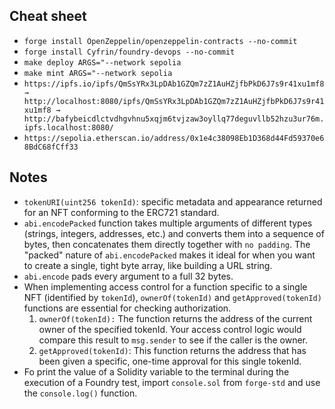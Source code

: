 ## Cheat sheet
* `forge install OpenZeppelin/openzeppelin-contracts --no-commit`
* `forge install Cyfrin/foundry-devops --no-commit`
* `make deploy ARGS="--network sepolia`
* `make mint ARGS="--network sepolia`
* `https://ipfs.io/ipfs/QmSsYRx3LpDAb1GZQm7zZ1AuHZjfbPkD6J7s9r41xu1mf8 → http://localhost:8080/ipfs/QmSsYRx3LpDAb1GZQm7zZ1AuHZjfbPkD6J7s9r41xu1mf8 → http://bafybeicdlctvdhgvhnu5xqjm6tvjzaw3oyllq77deguvllb52hzu3ur76m.ipfs.localhost:8080/`
* `https://sepolia.etherscan.io/address/0x1e4c38098Eb1D368d44Fd59370e68BdC68fCff33`

## Notes

* `tokenURI(uint256 tokenId)`: specific metadata and appearance returned for an NFT conforming to the ERC721 standard.
* `abi.encodePacked` function takes multiple arguments of different types (strings, integers, addresses, etc.) and converts them into a sequence of bytes, then concatenates them directly together with `no padding`. The "packed" nature of `abi.encodePacked` makes it ideal for when you want to create a single, tight byte array, like building a URL string.
* `abi.encode` pads every argument to a full 32 bytes.
* When implementing access control for a function specific to a single NFT (identified by `tokenId`), `ownerOf(tokenId)` and `getApproved(tokenId)` functions are essential for checking authorization.
    1. `ownerOf(tokenId):` The function returns the address of the current owner of the  specified tokenId. Your access control logic would compare this result to `msg.sender` to see if the caller is the owner.
    2. `getApproved(tokenId)`: This function returns the address that has been given a specific, one-time approval for this single tokenId.
* Fo print the value of a Solidity variable to the terminal during the execution of a Foundry test, import `console.sol` from `forge-std` and use the `console.log()` function.
